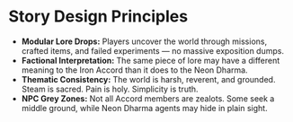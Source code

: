 # Story Design Principles

- **Modular Lore Drops:** Players uncover the world through missions, crafted items, and failed experiments — no massive exposition dumps.
- **Factional Interpretation:** The same piece of lore may have a different meaning to the Iron Accord than it does to the Neon Dharma.
- **Thematic Consistency:** The world is harsh, reverent, and grounded. Steam is sacred. Pain is holy. Simplicity is truth.
- **NPC Grey Zones:** Not all Accord members are zealots. Some seek a middle ground, while Neon Dharma agents may hide in plain sight.
